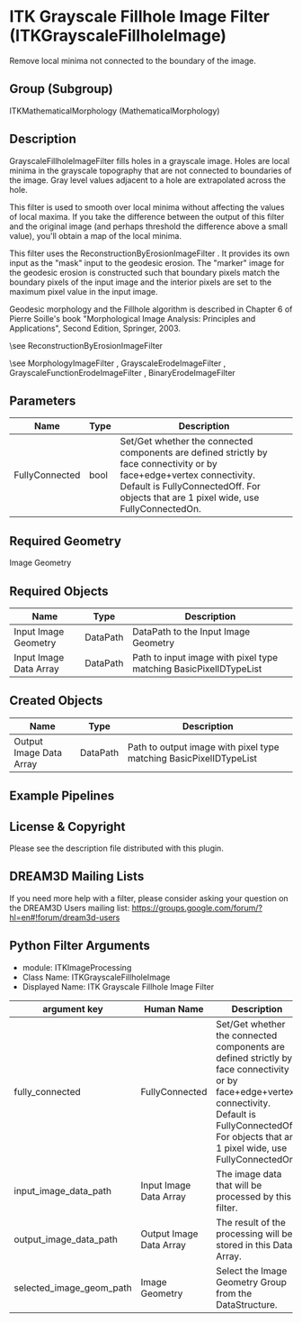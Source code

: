 # ITK Grayscale Fillhole Image Filter (ITKGrayscaleFillholeImage)

Remove local minima not connected to the boundary of the image.

## Group (Subgroup)

ITKMathematicalMorphology (MathematicalMorphology)

## Description

GrayscaleFillholeImageFilter fills holes in a grayscale image. Holes are local minima in the grayscale topography that are not connected to boundaries of the image. Gray level values adjacent to a hole are extrapolated across the hole.

This filter is used to smooth over local minima without affecting the values of local maxima. If you take the difference between the output of this filter and the original image (and perhaps threshold the difference above a small value), you'll obtain a map of the local minima.

This filter uses the ReconstructionByErosionImageFilter . It provides its own input as the "mask" input to the geodesic erosion. The "marker" image for the geodesic erosion is constructed such that boundary pixels match the boundary pixels of the input image and the interior pixels are set to the maximum pixel value in the input image.

Geodesic morphology and the Fillhole algorithm is described in Chapter 6 of Pierre Soille's book "Morphological Image Analysis:
Principles and Applications", Second Edition, Springer, 2003.

\see ReconstructionByErosionImageFilter 


\see MorphologyImageFilter , GrayscaleErodeImageFilter , GrayscaleFunctionErodeImageFilter , BinaryErodeImageFilter

## Parameters

| Name | Type | Description |
|------|------|-------------|
| FullyConnected | bool | Set/Get whether the connected components are defined strictly by face connectivity or by face+edge+vertex connectivity. Default is FullyConnectedOff. For objects that are 1 pixel wide, use FullyConnectedOn. |

## Required Geometry

Image Geometry

## Required Objects

| Name |Type | Description |
|-----|------|-------------|
| Input Image Geometry | DataPath | DataPath to the Input Image Geometry |
| Input Image Data Array | DataPath | Path to input image with pixel type matching BasicPixelIDTypeList |

## Created Objects

| Name |Type | Description |
|-----|------|-------------|
| Output Image Data Array | DataPath | Path to output image with pixel type matching BasicPixelIDTypeList |

## Example Pipelines


## License & Copyright

Please see the description file distributed with this plugin.


## DREAM3D Mailing Lists

If you need more help with a filter, please consider asking your question on the DREAM3D Users mailing list:
https://groups.google.com/forum/?hl=en#!forum/dream3d-users




## Python Filter Arguments

+ module: ITKImageProcessing
+ Class Name: ITKGrayscaleFillholeImage
+ Displayed Name: ITK Grayscale Fillhole Image Filter

| argument key | Human Name | Description | Parameter Type |
|--------------|------------|-------------|----------------|
| fully_connected | FullyConnected | Set/Get whether the connected components are defined strictly by face connectivity or by face+edge+vertex connectivity. Default is FullyConnectedOff. For objects that are 1 pixel wide, use FullyConnectedOn. | complex.BoolParameter |
| input_image_data_path | Input Image Data Array | The image data that will be processed by this filter. | complex.ArraySelectionParameter |
| output_image_data_path | Output Image Data Array | The result of the processing will be stored in this Data Array. | complex.DataObjectNameParameter |
| selected_image_geom_path | Image Geometry | Select the Image Geometry Group from the DataStructure. | complex.GeometrySelectionParameter |

